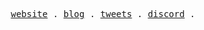 <p align="center">
  <samp>
    <a href="https://dasith.works">website</a> .
    <a href="https://blog.dasith.works">blog</a> .
    <a href="https://twitter.com/sigsegvme">tweets</a> .
    <a href="discordapp.com/users/589026099305119745">discord</a> .
  </samp>
</p>
